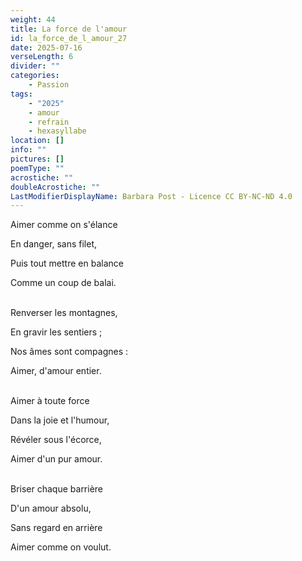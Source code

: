```yaml
---
weight: 44
title: La force de l'amour
id: la_force_de_l_amour_27
date: 2025-07-16
verseLength: 6
divider: ""
categories:
    - Passion
tags:
    - "2025"
    - amour
    - refrain
    - hexasyllabe
location: []
info: ""
pictures: []
poemType: ""
acrostiche: ""
doubleAcrostiche: ""
LastModifierDisplayName: Barbara Post - Licence CC BY-NC-ND 4.0
---
```

Aimer comme on s'élance

En danger, sans filet,

Puis tout mettre en balance

Comme un coup de balai.

 \
Renverser les montagnes,

En gravir les sentiers ;

Nos âmes sont compagnes :

Aimer, d'amour entier.

 \
Aimer à toute force

Dans la joie et l'humour,

Révéler sous l'écorce,

Aimer d'un pur amour.

 \
Briser chaque barrière

D'un amour absolu,

Sans regard en arrière

Aimer comme on voulut.

